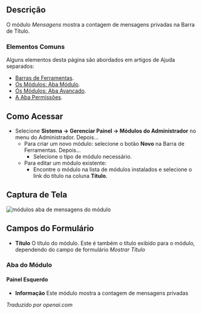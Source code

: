 <!-- Filename: Help4.x:Admin_Modules:_Messages  / Display title: Módulos: Mensagens -->

## Descrição

O módulo *Mensagens* mostra a contagem de mensagens privadas na Barra de Título.

### Elementos Comuns

Alguns elementos desta página são abordados em artigos de Ajuda separados:

* [Barras de Ferramentas](jdocmanual?article=help/common-elements/toolbars).
* [Os Módulos: Aba Módulo](jdocmanual?article=help/modules/modules-module-tab).
* [Os Módulos: Aba Avançado](jdocmanual?article=help/modules/modules-advanced-tab).
* [A Aba Permissões](jdocmanual?article=help/common-elements/edit-permissions).

## Como Acessar

- Selecione **Sistema → Gerenciar Painel → Módulos do Administrador** no
  menu do Administrador. Depois...
  - Para criar um novo módulo: selecione o botão **Novo** na Barra de Ferramentas. Depois...
    - Selecione o tipo de módulo necessário.
  - Para editar um módulo existente:
    - Encontre o módulo na lista de módulos instalados e selecione o
      link do título na coluna **Título**.

## Captura de Tela

![módulos aba de mensagens do módulo](../../../ptbr/images/modules-admin/modules-messages-module-tab.png)

## Campos do Formulário

- **Título** O título do módulo. Este é também o título exibido
  para o módulo, dependendo do campo de formulário *Mostrar Título*

### Aba do Módulo

#### Painel Esquerdo

- **Informação** Este módulo mostra a contagem de mensagens privadas

*Traduzido por openai.com*

